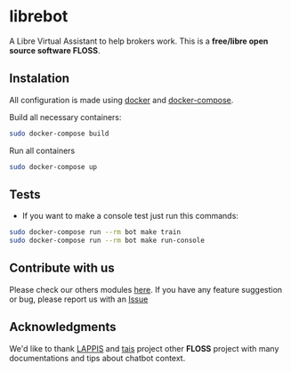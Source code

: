 # librebot

A Libre Virtual Assistant to help brokers work. This is a
**free/libre open source software FLOSS**. 

## Instalation

All configuration is made using [docker](https://www.docker.com/)
 and [docker-compose](https://docs.docker.com/compose/).

Build all necessary containers:

```sh
sudo docker-compose build
```

Run all containers

```sh
sudo docker-compose up
```

## Tests

* If you want to make a console test just run this commands:

```sh
sudo docker-compose run --rm bot make train                                     
sudo docker-compose run --rm bot make run-console
```

## Contribute with us

Please check our others modules [here](https://github.com/brokerlibre).
If you have any feature suggestion or bug, please report us with an 
[Issue](https://github.com/brokerlibre/librebot/issues)

## Acknowledgments

We'd like to thank [LAPPIS](http://lappis-unb.gitlab.io/) and 
[tais](http://github.com/lappis-unb/tais) project other **FLOSS** project
with many documentations and tips about chatbot context.
